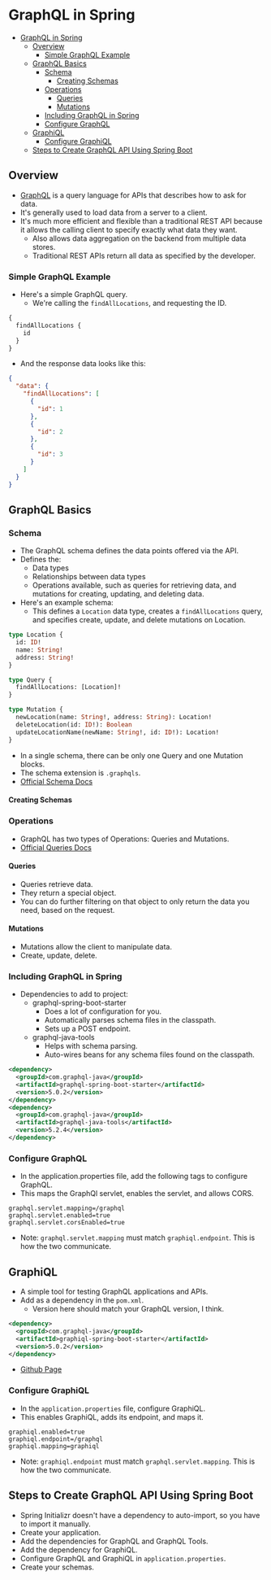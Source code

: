 # GraphQL in Spring

- [GraphQL in Spring](#graphql-in-spring)
  - [Overview](#overview)
    - [Simple GraphQL Example](#simple-graphql-example)
  - [GraphQL Basics](#graphql-basics)
    - [Schema](#schema)
      - [Creating Schemas](#creating-schemas)
    - [Operations](#operations)
      - [Queries](#queries)
      - [Mutations](#mutations)
    - [Including GraphQL in Spring](#including-graphql-in-spring)
    - [Configure GraphQL](#configure-graphql)
  - [GraphiQL](#graphiql)
    - [Configure GraphiQL](#configure-graphiql)
  - [Steps to Create GraphQL API Using Spring Boot](#steps-to-create-graphql-api-using-spring-boot)

## Overview

- [GraphQL](https://graphql.org/) is a query language for APIs that describes how to ask for data.
- It's generally used to load data from a server to a client.
- It's much more efficient and flexible than a traditional REST API because it allows the calling client to specify exactly what data they want.
  - Also allows data aggregation on the backend from multiple data stores.
  - Traditional REST APIs return all data as specified by the developer.

### Simple GraphQL Example

- Here's a simple GraphQL query.
  - We're calling the `findAllLocations`, and requesting the ID.

```graphql
{
  findAllLocations {
    id
  }
}
```

- And the response data looks like this:

```json
{
  "data": {
    "findAllLocations": [
      {
        "id": 1
      },
      {
        "id": 2
      },
      {
        "id": 3
      }
    ]
  }
}
```

## GraphQL Basics

### Schema

- The GraphQL schema defines the data points offered via the API.
- Defines the:
  - Data types
  - Relationships between data types
  - Operations available, such as queries for retrieving data, and mutations for creating, updating, and deleting data.
- Here's an example schema:
  - This defines a `Location` data type, creates a `findAllLocations` query, and specifies create, update, and delete mutations on Location.

```graphql
type Location {
  id: ID!
  name: String!
  address: String!
}

type Query {
  findAllLocations: [Location]!
}

type Mutation {
  newLocation(name: String!, address: String): Location!
  deleteLocation(id: ID!): Boolean
  updateLocationName(newName: String!, id: ID!): Location!
}
```

- In a single schema, there can be only one Query and one Mutation blocks.
- The schema extension is `.graphqls`.
- [Official Schema Docs](https://graphql.org/learn/schema/)

#### Creating Schemas

### Operations

- GraphQL has two types of Operations: Queries and Mutations.
- [Official Queries Docs](https://graphql.org/learn/queries/)

#### Queries

- Queries retrieve data.
- They return a special object.
- You can do further filtering on that object to only return the data you need, based on the request.

#### Mutations

- Mutations allow the client to manipulate data.
- Create, update, delete.

### Including GraphQL in Spring

- Dependencies to add to project:
  - graphql-spring-boot-starter
    - Does a lot of configuration for you.
    - Automatically parses schema files in the classpath.
    - Sets up a POST endpoint.
  - graphql-java-tools
    - Helps with schema parsing.
    - Auto-wires beans for any schema files found on the classpath.

```xml
<dependency>
  <groupId>com.graphql-java</groupId>
  <artifactId>graphql-spring-boot-starter</artifactId>
  <version>5.0.2</version>
</dependency>
<dependency>
  <groupId>com.graphql-java</groupId>
  <artifactId>graphql-java-tools</artifactId>
  <version>5.2.4</version>
</dependency>
```

### Configure GraphQL

- In the application.properties file, add the following tags to configure GraphQL.
- This maps the GraphQl servlet, enables the servlet, and allows CORS.

```
graphql.servlet.mapping=/graphql
graphql.servlet.enabled=true
graphql.servlet.corsEnabled=true
```

- Note: `graphql.servlet.mapping` must match `graphiql.endpoint`. This is how the two communicate.

## GraphiQL

- A simple tool for testing GraphQL applications and APIs.
- Add as a dependency in the `pom.xml`.
  - Version here should match your GraphQL version, I think.

```xml
<dependency>
  <groupId>com.graphql-java</groupId>
  <artifactId>graphiql-spring-boot-starter</artifactId>
  <version>5.0.2</version>
</dependency>
```

- [Github Page](https://github.com/graphql/graphiql)

### Configure GraphiQL

- In the `application.properties` file, configure GraphiQL.
- This enables GraphiQL, adds its endpoint, and maps it.

```
graphiql.enabled=true
graphiql.endpoint=/graphql
graphiql.mapping=graphiql
```

- Note: `graphiql.endpoint` must match `graphql.servlet.mapping`. This is how the two communicate.

## Steps to Create GraphQL API Using Spring Boot

- Spring Initializr doesn't have a dependency to auto-import, so you have to import it manually.
- Create your application.
- Add the dependencies for GraphQL and GraphQL Tools.
- Add the dependency for GraphiQL.
- Configure GraphQL and GraphiQL in `application.properties`.
- Create your schemas.
